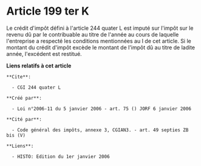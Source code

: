 # Article 199 ter K

Le crédit d'impôt défini à l'article 244 quater L est imputé sur l'impôt sur le revenu dû par le contribuable au titre de
l'année au cours de laquelle l'entreprise a respecté les conditions mentionnées au I de cet article. Si le montant du crédit
d'impôt excède le montant de l'impôt dû au titre de ladite année, l'excédent est restitué.

**Liens relatifs à cet article**

	**Cite**:

	  - CGI 244 quater L

	**Créé par**:

	  - Loi n°2006-11 du 5 janvier 2006 - art. 75 () JORF 6 janvier 2006

	**Cité par**:

	  - Code général des impôts, annexe 3, CGIAN3. - art. 49 septies ZB bis (V)

	**Liens**:

	  - HISTO: Edition du 1er janvier 2006
